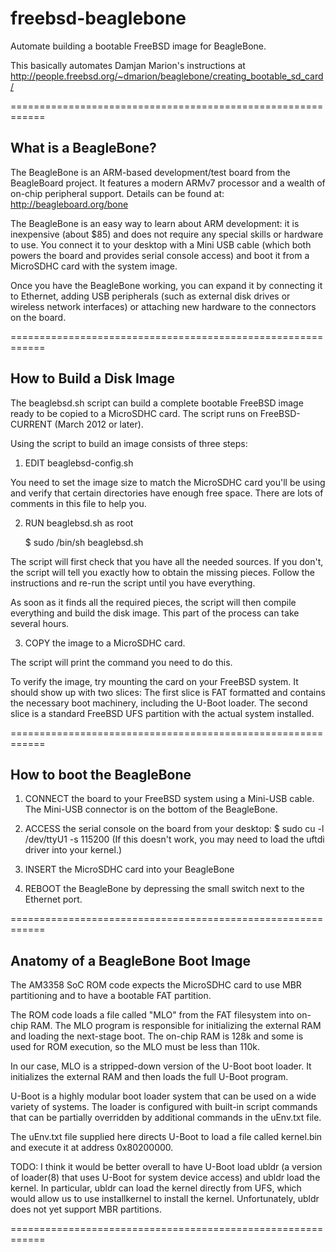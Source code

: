 freebsd-beaglebone
==================

Automate building a bootable FreeBSD image for BeagleBone.

This basically automates Damjan Marion's instructions at
  http://people.freebsd.org/~dmarion/beaglebone/creating_bootable_sd_card/

============================================================

What is a BeagleBone?
--------------------

The BeagleBone is an ARM-based development/test board from the
BeagleBoard project.  It features a modern ARMv7 processor
and a wealth of on-chip peripheral support.  Details can be found at:
   http://beagleboard.org/bone

The BeagleBone is an easy way to learn about ARM development: it is
inexpensive (about $85) and does not require any special skills or
hardware to use.  You connect it to your desktop with a Mini USB cable
(which both powers the board and provides serial console access) and
boot it from a MicroSDHC card with the system image.

Once you have the BeagleBone working, you can expand it by connecting
it to Ethernet, adding USB peripherals (such as external disk drives
or wireless network interfaces) or attaching new hardware to the
connectors on the board.

============================================================

How to Build a Disk Image
-------------------------

The beaglebsd.sh script can build a complete bootable FreeBSD image
ready to be copied to a MicroSDHC card.  The script runs on
FreeBSD-CURRENT (March 2012 or later).

Using the script to build an image consists of three steps:

1. EDIT beaglebsd-config.sh

You need to set the image size to match the MicroSDHC card you'll be using
and verify that certain directories have enough free space.  There are
lots of comments in this file to help you.

2. RUN beaglebsd.sh as root

   $ sudo /bin/sh beaglebsd.sh

The script will first check that you have all the needed sources.  If
you don't, the script will tell you exactly how to obtain the missing
pieces.  Follow the instructions and re-run the script until you have
everything.

As soon as it finds all the required pieces, the script will then
compile everything and build the disk image.  This part of the process
can take several hours.

3. COPY the image to a MicroSDHC card.

The script will print the command you need to do this.

To verify the image, try mounting the card on your FreeBSD system.  It
should show up with two slices: The first slice is FAT formatted and
contains the necessary boot machinery, including the U-Boot loader.
The second slice is a standard FreeBSD UFS partition with the actual
system installed.

============================================================

How to boot the BeagleBone
--------------------------

1. CONNECT the board to your FreeBSD system using a Mini-USB cable.
The Mini-USB connector is on the bottom of the BeagleBone.

2. ACCESS the serial console on the board from your desktop:
   $ sudo cu -l /dev/ttyU1 -s 115200
(If this doesn't work, you may need to load the uftdi driver into your kernel.)

3. INSERT the MicroSDHC card into your BeagleBone

4. REBOOT the BeagleBone by depressing the small switch next to the
Ethernet port.

============================================================

Anatomy of a BeagleBone Boot Image
----------------------------------

The AM3358 SoC ROM code expects the MicroSDHC card to use
MBR partitioning and to have a bootable FAT partition.

The ROM code loads a file called "MLO" from the FAT filesystem into
on-chip RAM.  The MLO program is responsible for initializing the
external RAM and loading the next-stage boot.  The on-chip RAM is 128k
and some is used for ROM execution, so the MLO must be less than 110k.

In our case, MLO is a stripped-down version of the U-Boot boot loader.
It initializes the external RAM and then loads the full U-Boot program.

U-Boot is a highly modular boot loader system that can be used on a
wide variety of systems.  The loader is configured with built-in
script commands that can be partially overridden by additional
commands in the uEnv.txt file.

The uEnv.txt file supplied here directs U-Boot to load a file called
kernel.bin and execute it at address 0x80200000.

TODO: I think it would be better overall to have U-Boot load ubldr (a
version of loader(8) that uses U-Boot for system device access) and
ubldr load the kernel.  In particular, ubldr can load the kernel
directly from UFS, which would allow us to use installkernel to
install the kernel.  Unfortunately, ubldr does not yet support MBR
partitions.

============================================================